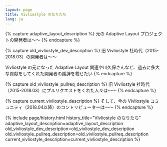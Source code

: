 ```yaml
---
layout: page
title: Vivliostyle のなりたち
lang: ja
---
```


{% capture adaptive_layout_description %}
元の Adaptive Layout プロジェクトの開発者は〜〜
{% endcapture %}


{% capture old_vivliostyle_dev_description %}
旧 Vivliostyle 社時代（2015-2018.03）の開発者は〜〜

Vivliostyle の元になった Adaptive Layout 関連や川久保さんなど、過去に多大な貢献をしてくれた開発者の謝辞を載せたい
{% endcapture %}


{% capture old_vivliostyle_pullreq_description %}
旧 Vivliostyle 社時代（2015-2018.03）にプルリクエストをくれた人々は〜〜
{% endcapture %}


{% capture current_vivliostyle_description %}
そして、今の Vivliostyle コミュニティ（2018.04以降）のコントリビューターは〜〜
{% endcapture %}


{% include page/history.html
  history_title="Vivliostyle のなりたち"
  adaptive_layout_description=adaptive_layout_description
  old_vivliostyle_dev_description=old_vivliostyle_dev_description
  old_vivliostyle_pullreq_description=old_vivliostyle_pullreq_description
  current_vivliostyle_description=current_vivliostyle_description
%}
